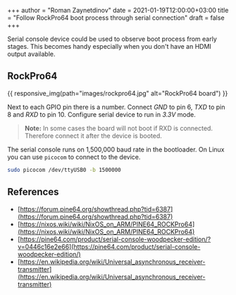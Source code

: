 +++
author = "Roman Zaynetdinov"
date = 2021-01-19T12:00:00+03:00
title = "Follow RockPro64 boot process through serial connection"
draft = false
+++

Serial console device could be used to observe boot process from early stages. This becomes handy especially when you don't have an HDMI output available.

## RockPro64

{{ responsive_img(path="images/rockpro64.jpg" alt="RockPro64 board") }}

Next to each GPIO pin there is a number. Connect *GND* to pin 6, *TXD* to pin 8 and *RXD* to pin 10. Configure serial device to run in *3.3V* mode.

> **Note:** In some cases the board will not boot if RXD is connected. Therefore connect it after the device is booted. 

The serial console runs on 1,500,000 baud rate in the bootloader. On Linux you can use `picocom` to connect to the device.

```sh
sudo picocom /dev/ttyUSB0 -b 1500000
```

## References

* [https://forum.pine64.org/showthread.php?tid=6387](https://forum.pine64.org/showthread.php?tid=6387) 
* [https://nixos.wiki/wiki/NixOS_on_ARM/PINE64_ROCKPro64](https://nixos.wiki/wiki/NixOS_on_ARM/PINE64_ROCKPro64)
* [https://pine64.com/product/serial-console-woodpecker-edition/?v=0446c16e2e66](https://pine64.com/product/serial-console-woodpecker-edition/)
* [https://en.wikipedia.org/wiki/Universal_asynchronous_receiver-transmitter](https://en.wikipedia.org/wiki/Universal_asynchronous_receiver-transmitter)
